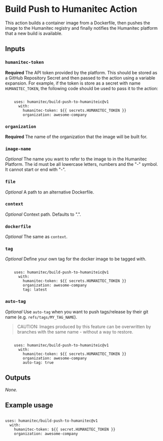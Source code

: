 # Build Push to Humanitec Action

This action builds a container image from a Dockerfile, then pushes the image to the Humanitec registry and finally
notifies the Humanitec platform that a new build is available.

## Inputs

### `humanitec-token`
**Required** The API token provided by the platform. This should be stored as a GitHub Repository Secret and then passed
to the action using a variable expansion. For example, if the token is store as a secret with name `HUMANITEC_TOKEN`,
the following code should be used to pass it to the action:
```

    uses: humanitec/build-push-to-humaniteic@v1
      with:
        humanitec-token: ${{ secrets.HUMANITEC_TOKEN }}
        organization: awesome-company

```
### `organization`
**Required** The name of the organization that the image will be built for.

### `image-name`
_Optional_ The name you want to refer to the image to in the Humanitec Platform. The id must be all lowercase letters,
numbers and the "-" symbol. It cannot start or end with "-".

### `file`
_Optional_ A path to an alternative Dockerfile.

### `context`
_Optional_ Context path. Defaults to ".".

### `dockerfile`
_Optional_ The same as `context`.

### `tag`
_Optional_ Define your own tag for the docker image to be tagged with.
```

    uses: humanitec/build-push-to-humaniteic@v1
      with:
        humanitec-token: ${{ secrets.HUMANITEC_TOKEN }}
        organization: awesome-company
        tag: latest

```


### `auto-tag`
_Optional_ Use `auto-tag` when you want to push tags/release by their git name (e.g. `refs/tags/MY_TAG_NAME`).  
> CAUTION: Images produced by this feature can be overwritten by branches with the same name - without a way to restore.
```

    uses: humanitec/build-push-to-humaniteic@v1
      with:
        humanitec-token: ${{ secrets.HUMANITEC_TOKEN }}
        organization: awesome-company
        auto-tag: true

```

## Outputs

_None._

## Example usage

```

uses: humanitec/build-push-to-humanitec@v1
  with:
    humanitec-token: ${{ secret.HUMANITEC_TOKEN }}
    organization: awesome-company

```
